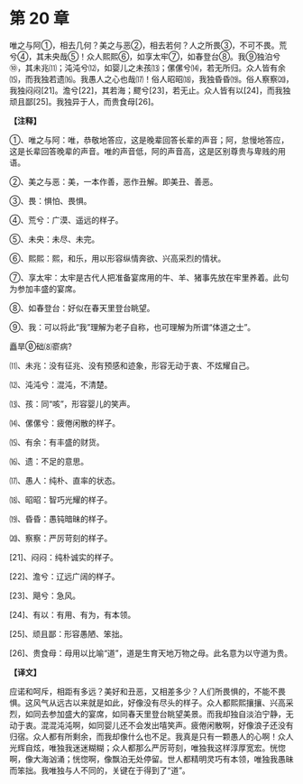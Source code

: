 # 第 20 章

唯之与阿①，相去几何？美之与恶②，相去若何？人之所畏③，不可不畏。荒兮④，其未央哉⑤！众人熙熙⑥，如享太牢⑦，如春登台⑧。我⑨独泊兮⑩，其未兆⑾；沌沌兮⑿，如婴儿之未孩⒀；傫傫兮⒁，若无所归。众人皆有余⒂，而我独若遗⒃。我愚人之心也哉⒄！俗人昭昭⒅，我独昏昏⒆。俗人察察⒇，我独闷闷[21]。澹兮[22]，其若海；飂兮[23]，若无止。众人皆有以[24]，而我独顽且鄙[25]。我独异于人，而贵食母[26]。

**【注释】**


①、唯之与阿：唯，恭敬地答应，这是晚辈回答长辈的声音；阿，怠慢地答应，这是长辈回答晚辈的声音。唯的声音低，阿的声音高，这是区别尊贵与卑贱的用语。

②、美之与恶：美，一本作善，恶作丑解。即美丑、善恶。

③、畏：惧怕、畏惧。

④、荒兮：广漠、遥远的样子。

⑤、未央：未尽、未完。

⑥、熙熙：熙，和乐，用以形容纵情奔欲、兴高采烈的情状。

⑦、享太牢：太牢是古代人把准备宴席用的牛、羊、猪事先放在牢里养着。此句为参加丰盛的宴席。

⑧、如春登台：好似在春天里登台眺望。

⑨、我：可以将此“我”理解为老子自称，也可理解为所谓“体道之士”。

矗旱础⑻窬病?

⑾、未兆：没有征兆、没有预感和迹象，形容无动于衷、不炫耀自己。

⑿、沌沌兮：混沌，不清楚。

⒀、孩：同“咳”，形容婴儿的笑声。

⒁、傫傫兮：疲倦闲散的样子。

⒂、有余：有丰盛的财货。

⒃、遗：不足的意思。

⒄、愚人：纯朴、直率的状态。

⒅、昭昭：智巧光耀的样子。

⒆、昏昏：愚钝暗昧的样子。

⒇、察察：严厉苛刻的样子。

[21]、闷闷：纯朴诚实的样子。

[22]、澹兮：辽远广阔的样子。

[23]、飓兮：急风。

[24]、有以：有用、有为，有本领。

[25]、顽且鄙：形容愚陋、笨拙。

[26]、贵食母：母用以比喻“道”，道是生育天地万物之母。此名意为以守道为贵。


**【译文】**

应诺和呵斥，相距有多远？美好和丑恶，又相差多少？人们所畏惧的，不能不畏惧。这风气从远古以来就是如此，好像没有尽头的样子。众人都熙熙攘攘、兴高采烈，如同去参加盛大的宴席，如同春天里登台眺望美景。而我却独自淡泊宁静，无动于衷。混混沌沌啊，如同婴儿还不会发出嘻笑声。疲倦闲散啊，好像浪子还没有归宿。众人都有所剩余，而我却像什么也不足。我真是只有一颗愚人的心啊！众人光辉自炫，唯独我迷迷糊糊；众人都那么严厉苛刻，唯独我这样淳厚宽宏。恍惚啊，像大海汹涌；恍惚啊，像飘泊无处停留。世人都精明灵巧有本领，唯独我愚昧而笨拙。我唯独与人不同的，关键在于得到了“道”。
